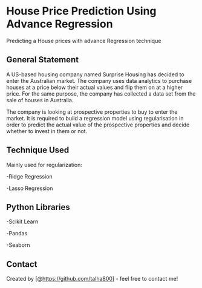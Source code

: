 # House Price Prediction Using Advance Regression
Predicting a House prices with advance Regression technique


## General Statement
A US-based housing company named Surprise Housing has decided to enter the Australian market. 
The company uses data analytics to purchase houses at a price below their actual values and flip them on at a higher price. 
For the same purpose, the company has collected a data set from the sale of houses in Australia.

The company is looking at prospective properties to buy to enter the market. 
It is required to build a regression model using regularisation in order to predict the actual value of the prospective properties and decide whether to invest in them or not.


## Technique Used
Mainly used for regularization:

-Ridge Regression

-Lasso Regression

<!-- You don't have to answer all the questions - just the ones relevant to your project. -->


## Python Libraries
-Scikit Learn

-Pandas 

-Seaborn




## Contact
Created by [@https://github.com/talha800] - feel free to contact me!


<!-- Optional -->
<!-- ## License -->
<!-- This project is open source and available under the [... License](). -->

<!-- You don't have to include all sections - just the one's relevant to your project -->
